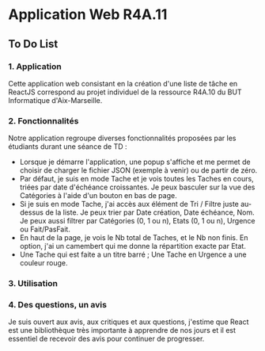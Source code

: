 # Application Web R4A.11 
## To Do List

### 1. Application
Cette application web consistant en la création d'une liste de tâche en ReactJS correspond au projet individuel de la ressource R4A.10 du BUT Informatique d'Aix-Marseille.

### 2. Fonctionnalités
Notre application regroupe diverses fonctionnalités proposées par les étudiants durant une séance de TD :

- Lorsque je démarre l'application, une popup s'affiche et me permet de choisir de charger le fichier JSON (exemple à venir) ou de partir de zéro.
- Par défaut, je suis en mode Tache et je vois toutes les Taches en cours, triées par date d'échéance croissantes. Je peux basculer sur la vue des Catégories à l'aide d'un bouton en bas de page.
- Si je suis en mode Tache, j'ai accès aux élément de Tri / Filtre juste au-dessus de la liste. Je peux trier par Date création, Date échéance, Nom. Je peux aussi filtrer par Catégories (0, 1 ou n), Etats (0, 1 ou n), Urgence ou Fait/PasFait.
- En haut de la page, je vois le Nb total de Taches, et le Nb non finis. En option, j'ai un camembert qui me donne la répartition exacte par Etat.
- Une Tache qui est faite a un titre barré ; Une Tache en Urgence a une couleur rouge.

### 3. Utilisation 




### 4. Des questions, un avis
Je suis ouvert aux avis, aux critiques et aux questions, j'estime que React est une bibliothèque très importante à apprendre de nos jours et il est essentiel de recevoir des
avis pour continuer de progresser.
